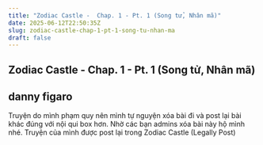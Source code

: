 ```yaml
---
title: "Zodiac Castle -  Chap. 1 - Pt. 1 (Song tử, Nhân mã)"
date: 2025-06-12T22:50:35Z
slug: zodiac-castle-chap-1-pt-1-song-tu-nhan-ma
draft: false
---
```


## Zodiac Castle -  Chap. 1 - Pt. 1 (Song tử, Nhân mã)

## danny figaro

Truyện do mình phạm quy nên mình tự nguyện xóa bài đi và post lại bài khác đúng với nội qui box hơn. Nhờ các bạn admins xóa bài này hộ mình nhé.
Truyện của mình được post lại trong Zodiac Castle (Legally Post)